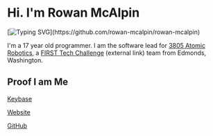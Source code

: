 # Hi. I'm Rowan McAlpin

[![Typing SVG](https://readme-typing-svg.herokuapp.com?font=Fira+Code&duration=3000&pause=500&vCenter=true&width=435&height=40&lines=Hi+there!+I'm+Rowan+McAlpin.;I'm+a+17-year-old+developer.;I+primarily+use+Kotlin+and+C%23+.)](https://github.com/rowan-mcalpin/rowan-mcalpin)

I'm a 17 year old programmer. I am the software lead for [3805 Atomic Robotics](https://github.com/AtomicRobotics3805/), a [FIRST Tech Challenge](https://firstinspires.org) (external link) team from Edmonds, Washington.

## Proof I am Me
[Keybase](https://keybase.io/rowanmcalpin)

[Website](https://rowanmcalpin.com/)

[GitHub](https://gist.github.com/rowan-mcalpin/96445d38f89c711a7c07052e1c8df6d8)
